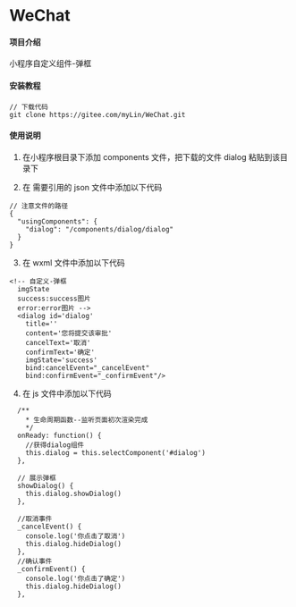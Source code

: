 # WeChat

#### 项目介绍

小程序自定义组件-弹框

#### 安装教程

```
// 下载代码
git clone https://gitee.com/myLin/WeChat.git
```

#### 使用说明

1. 在小程序根目录下添加 components 文件，把下载的文件 dialog 粘贴到该目录下

2. 在 需要引用的 json 文件中添加以下代码

```
// 注意文件的路径
{
  "usingComponents": {
    "dialog": "/components/dialog/dialog"
  }
}
```

3. 在 wxml 文件中添加以下代码

```
<!-- 自定义-弹框 
  imgState
  success:success图片
  error:error图片 -->
  <dialog id='dialog'
    title=''
    content='您将提交该审批'
    cancelText='取消'
    confirmText='确定'
    imgState='success'
    bind:cancelEvent="_cancelEvent"
    bind:confirmEvent="_confirmEvent"/>
```

4. 在 js 文件中添加以下代码

```
  /**
    * 生命周期函数--监听页面初次渲染完成
    */
  onReady: function() {
    //获得dialog组件
    this.dialog = this.selectComponent('#dialog')
  },

  // 展示弹框
  showDialog() {
    this.dialog.showDialog()
  },

  //取消事件
  _cancelEvent() {
    console.log('你点击了取消')
    this.dialog.hideDialog()
  },
  //确认事件
  _confirmEvent() {
    console.log('你点击了确定')
    this.dialog.hideDialog()
  },
```
